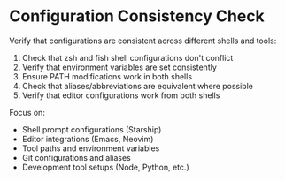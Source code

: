 # Configuration Consistency Check

Verify that configurations are consistent across different shells and tools:

1. Check that zsh and fish shell configurations don't conflict
2. Verify that environment variables are set consistently
3. Ensure PATH modifications work in both shells
4. Check that aliases/abbreviations are equivalent where possible
5. Verify that editor configurations work from both shells

Focus on:
- Shell prompt configurations (Starship)
- Editor integrations (Emacs, Neovim)
- Tool paths and environment variables
- Git configurations and aliases
- Development tool setups (Node, Python, etc.)